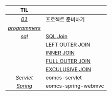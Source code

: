 |TIL||
|:---:|---|
|[*01*](./01/README.md)|프로젝트 준비하기|
|[*programmers*](https://github.com/leeseoeun/programmers.git)||
|[*sql*](./sql)|[SQL Join](./sql/SQLJoin.md)|
||[LEFT OUTER JOIN](./sql/LeftOuterJoin.md)|
||[INNER JOIN](./sql/InnerJoin.md)|
||[FULL OUTER JOIN](./sql/FullOuterJoin.md)|
||[EXCULUSIVE JOIN](./sql/ExculusiveJoin.md)|
|[*Servlet*](./Servlet)|eomcs-servlet|
|[*Spring*](./Spring)|eomcs-spring-webmvc|
